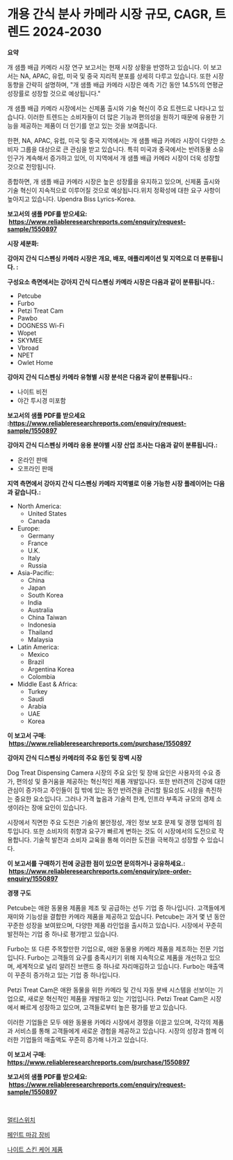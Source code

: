 <p><h1>개용 간식 분사 카메라 시장 규모, CAGR, 트렌드 2024-2030</h1></p><p><strong>요약</strong></p>
<p><p>개 샘플 배급 카메라 시장 연구 보고서는 현재 시장 상황을 반영하고 있습니다. 이 보고서는 NA, APAC, 유럽, 미국 및 중국 지리적 분포를 상세히 다루고 있습니다. 또한 시장 동향을 간략히 설명하며, "개 샘플 배급 카메라 시장은 예측 기간 동안 14.5%의 연평균 성장률로 성장할 것으로 예상됩니다."</p><p>개 샘플 배급 카메라 시장에서는 신제품 출시와 기술 혁신이 주요 트렌드로 나타나고 있습니다. 이러한 트렌드는 소비자들이 더 많은 기능과 편의성을 원하기 때문에 유용한 기능을 제공하는 제품이 더 인기를 얻고 있는 것을 보여줍니다.</p><p>한편, NA, APAC, 유럽, 미국 및 중국 지역에서는 개 샘플 배급 카메라 시장이 다양한 소비자 그룹을 대상으로 큰 관심을 받고 있습니다. 특히 미국과 중국에서는 반려동물 소유 인구가 계속해서 증가하고 있어, 이 지역에서 개 샘플 배급 카메라 시장이 더욱 성장할 것으로 전망됩니다.</p><p>종합하면, 개 샘플 배급 카메라 시장은 높은 성장률을 유지하고 있으며, 신제품 출시와 기술 혁신이 지속적으로 이루어질 것으로 예상됩니다.위치 정확성에 대한 요구 사항이 높아지고 있습니다. Upendra Biss Lyrics-Korea.</p></p>
<p><strong>보고서의 샘플 PDF를 받으세요: &nbsp;<a href="https://www.reliableresearchreports.com/enquiry/request-sample/1550897">https://www.reliableresearchreports.com/enquiry/request-sample/1550897</a></strong></p>
<p><strong>시장 세분화:</strong></p>
<p><strong> 강아지 간식 디스펜싱 카메라 시장은 개요, 배포, 애플리케이션 및 지역으로 더 분류됩니다. :</strong></p>
<p><strong>구성요소 측면에서는 강아지 간식 디스펜싱 카메라 시장은 다음과 같이 분류됩니다.:</strong></p>
<p><ul><li>Petcube</li><li>Furbo</li><li>Petzi Treat Cam</li><li>Pawbo</li><li>DOGNESS Wi-Fi</li><li>Wopet</li><li>SKYMEE</li><li>Vbroad</li><li>NPET</li><li>Owlet Home</li></ul></p>
<p><strong> 강아지 간식 디스펜싱 카메라 유형별 시장 분석은 다음과 같이 분류됩니다.:</strong></p>
<p><ul><li>나이트 비전</li><li>야간 투시경 미포함</li></ul></p>
<p><strong>보고서의 샘플 PDF를 받으세요 :<a href="https://www.reliableresearchreports.com/enquiry/request-sample/1550897">https://www.reliableresearchreports.com/enquiry/request-sample/1550897</a></strong></p>
<p><strong> 강아지 간식 디스펜싱 카메라 응용 분야별 시장 산업 조사는 다음과 같이 분류됩니다.:</strong></p>
<p><ul><li>온라인 판매</li><li>오프라인 판매</li></ul></p>
<p><strong>지역 측면에서 강아지 간식 디스펜싱 카메라 지역별로 이용 가능한 시장 플레이어는 다음과 같습니다.:</strong></p>
<p><ul>
    <li>
        North America:
        <ul>
            <li>United States</li>
            <li>Canada</li>
        </ul>
    </li>
    <li>
        Europe:
        <ul>
            <li>Germany</li>
            <li>France</li>
            <li>U.K.</li>
            <li>Italy</li>
            <li>Russia</li>
        </ul>
    </li>
    <li>
        Asia-Pacific:
        <ul>
            <li>China</li>
            <li>Japan</li>
            <li>South Korea</li>
            <li>India</li>
            <li>Australia</li>
            <li>China Taiwan</li>
            <li>Indonesia</li>
            <li>Thailand</li>
            <li>Malaysia</li>
        </ul>
    </li>
    <li>
        Latin America:
        <ul>
            <li>Mexico</li>
            <li>Brazil</li>
            <li>Argentina Korea</li>
            <li>Colombia</li>
        </ul>
    </li>
    <li>
        Middle East & Africa:
        <ul>
            <li>Turkey</li>
            <li>Saudi</li>
            <li>Arabia</li>
            <li>UAE</li>
            <li>Korea</li>
        </ul>
    </li>
    </ul></p>
<p><strong>이 보고서 구매: &nbsp;<a href="https://www.reliableresearchreports.com/purchase/1550897">https://www.reliableresearchreports.com/purchase/1550897</a></strong></p>
<p><strong>강아지 간식 디스펜싱 카메라의 주요 동인 및 장벽 시장</strong></p>
<p><p>Dog Treat Dispensing Camera 시장의 주요 요인 및 장애 요인은 사용자의 수요 증가, 편의성 및 즐거움을 제공하는 혁신적인 제품 개발입니다. 또한 반려견의 건강에 대한 관심이 증가하고 주인들이 집 밖에 있는 동안 반려견을 관리할 필요성도 시장을 촉진하는 중요한 요소입니다. 그러나 가격 높음과 기술적 한계, 인프라 부족과 규모의 경제 소생이라는 장애 요인이 있습니다.</p><p>시장에서 직면한 주요 도전은 기술의 불안정성, 개인 정보 보호 문제 및 경쟁 업체의 침투입니다. 또한 소비자의 취향과 요구가 빠르게 변하는 것도 이 시장에서의 도전으로 작용합니다. 기술적 발전과 소비자 교육을 통해 이러한 도전을 극복하고 성장할 수 있습니다.</p></p>
<p><strong>이 보고서를 구매하기 전에 궁금한 점이 있으면 문의하거나 공유하세요.: &nbsp;<a href="https://www.reliableresearchreports.com/enquiry/pre-order-enquiry/1550897">https://www.reliableresearchreports.com/enquiry/pre-order-enquiry/1550897</a></strong></p>
<p><strong>경쟁 구도</strong></p>
<p><p>Petcube는 애완 동물용 제품을 제조 및 공급하는 선두 기업 중 하나입니다. 고객들에게 재미와 기능성을 결합한 카메라 제품을 제공하고 있습니다. Petcube는 과거 몇 년 동안 꾸준한 성장을 보여왔으며, 다양한 제품 라인업을 출시하고 있습니다. 시장에서 꾸준히 발전하는 기업 중 하나로 평가받고 있습니다.</p><p>Furbo는 또 다른 주목할만한 기업으로, 애완 동물용 카메라 제품을 제조하는 전문 기업입니다. Furbo는 고객들의 요구를 충족시키기 위해 지속적으로 제품을 개선하고 있으며, 세계적으로 널리 알려진 브랜드 중 하나로 자리매김하고 있습니다. Furbo는 매출액이 꾸준히 증가하고 있는 기업 중 하나입니다.</p><p>Petzi Treat Cam은 애완 동물을 위한 카메라 및 간식 자동 분배 시스템을 선보이는 기업으로, 새로운 혁신적인 제품을 개발하고 있는 기업입니다. Petzi Treat Cam은 시장에서 빠르게 성장하고 있으며, 고객들로부터 높은 평가를 받고 있습니다.</p><p>이러한 기업들은 모두 애완 동물용 카메라 시장에서 경쟁을 이끌고 있으며, 각각의 제품과 서비스를 통해 고객들에게 새로운 경험을 제공하고 있습니다. 시장의 성장과 함께 이러한 기업들의 매출액도 꾸준히 증가해 나가고 있습니다.</p></p>
<p><strong>이 보고서 구매: &nbsp; <a href="https://www.reliableresearchreports.com/purchase/1550897">https://www.reliableresearchreports.com/purchase/1550897</a></strong></p>
<p><strong>보고서의 샘플 PDF를 받으세요: &nbsp;<a href="https://www.reliableresearchreports.com/enquiry/request-sample/1550897">https://www.reliableresearchreports.com/enquiry/request-sample/1550897</a></strong><strong></strong></p>
<p>&nbsp;</p>
<p><p><a href="https://github.com/Maeennan456456/Market-Research-Report-List-1/blob/main/14282296409.md">멀티스위치</a></p><p><a href="https://github.com/idcefvhkdut6/Market-Research-Report-List-1/blob/main/53625786411.md">페인트 마감 장비</a></p><p><a href="https://github.com/royErdmtyan906778/Market-Research-Report-List-1/blob/main/69799456410.md">나이트 스킨 케어 제품</a></p></p>